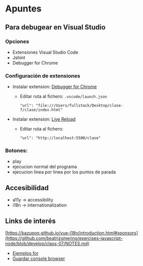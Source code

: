# Apuntes

## Para debugear en Visual Studio

### Opciones

-   Extensiones Visual Studio Code
-   Jshint
-   Debugger for Chrome

### Configuración de extensiones

-   Instalar extension: [Debugger for Chrome](https://marketplace.visualstudio.com/items?itemName=msjsdiag.debugger-for-chrome)
    -   Editar ruta al fichero: `.vscode/launch.json`
    	```
    	"url": "file:///Users/fullstack/Desktop/clase-7/clase/index.html"
    	```

-   Instalar extension: [Live Reload](https://marketplace.visualstudio.com/items?itemName=ritwickdey.LiveServer)
    - Editar ruta al fichero:
    	```
    	"url": "http://localhost:5500/clase"
    	```

### Botones:

-   play
-   ejecucion normal del programa
-   ejecucion linea por linea por los puntos de parada

## Accesibilidad

-	a11y -> accessibility
-	i18n -> internationalization

## Links de interés

[https://kazupon.github.io/vue-i18n/introduction.html#sponsors](https://github.com/beatrizsmerino/exercises-javascript-node/blob/develop/class-07/NOTES.md)

-   [Ejemplos for](https://www.w3schools.com/js/js_loop_for.asp)
-   [Guardar console browser](https://support.shortpoint.com/support/solutions/articles/1000222881-save-google-chrome-browser-s-console-file)
